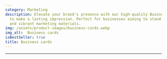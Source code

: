 ```yaml
---
category: Marketing
description: Elevate your brand's presence with our high-quality Business cards, crafted
  to make a lasting impression. Perfect for businesses aiming to stand out with professional
  and vibrant marketing materials.
img: /assets/product-images/business-cards.webp
img_alt:  Business cards
isBestSeller: true
title: Business cards
---
```

---

